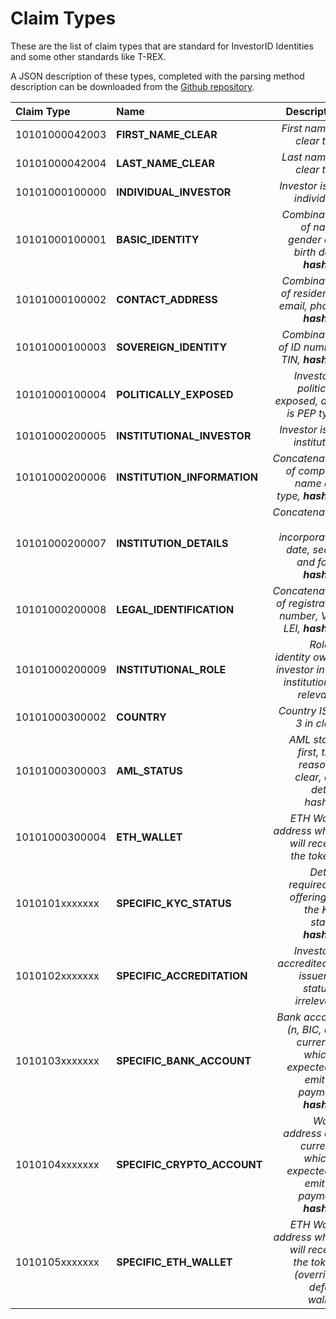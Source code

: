 # Claim Types

These are the list of claim types that are standard for InvestorID Identities and some other standards like T-REX.

A JSON description of these types, completed with the parsing method description can be downloaded from the [Github repository](https://github.com/investorid/documentation/blob/master/docs/developers/constants/claim_types.json).

| Claim Type     | Name                          | Description                                                                                 | Scheme                          | Data                                                   |
| :------------- | :---------------------------- | ------------------------------------------------------------------------------------------: | -----------------------------:  | -----------------------------------------------------: |
| 10101000042003 | **FIRST_NAME_CLEAR**          | _First name in clear text._                                                                 | [URL_ENCODED](claim-schemes.md) | `firstName=VALUE`                                      |
| 10101000042004 | **LAST_NAME_CLEAR**           | _Last name in clear text._                                                                  | [URL_ENCODED](claim-schemes.md) | `lastName=VALUE`                                       |
| 10101000100000 | **INDIVIDUAL_INVESTOR**       | _Investor is an individual._                                                                | [EMPTY](claim-schemes.md)       | `true`                                                 |
| 10101000100001 | **BASIC_IDENTITY**            | _Combination of name, gender and birth date, **hashed**._                                   | [STRING](claim-schemes.md)      | `0x0999ddefa34bc...`                                   |
| 10101000100002 | **CONTACT_ADDRESS**           | _Combination of residence, email, phone, **hashed**._                                       | [STRING](claim-schemes.md)      | `0x0999ddefa34bc...`                                   |
| 10101000100003 | **SOVEREIGN_IDENTITY**        | _Combination of ID number, TIN, **hashed**._                                                | [STRING](claim-schemes.md)      | `0x0999ddefa34bc...`                                   |
| 10101000100004 | **POLITICALLY_EXPOSED**       | _Investor is politically exposed, data is PEP type._                                        | [STRING](claim-schemes.md)      | `elected`                                              |
| 10101000200005 | **INSTITUTIONAL_INVESTOR**    | _Investor is an institution._                                                               | [EMPTY](claim-schemes.md)       |                                                        |
| 10101000200006 | **INSTITUTION_INFORMATION**   | _Concatenation of company name and type, **hashed**._                                       | [STRING](claim-schemes.md)      | `0x0999ddefa34bc...`                                   |
| 10101000200007 | **INSTITUTION_DETAILS**       | _Concatenation of incorporation date, sector and form, **hashed**._                         | [STRING](claim-schemes.md)      | `0x0999ddefa34bc...`                                   |
| 10101000200008 | **LEGAL_IDENTIFICATION**      | _Concatenation of registration number, VAT, LEI, **hashed**._                               | [STRING](claim-schemes.md)      | `0x0999ddefa34bc...`                                   |
| 10101000200009 | **INSTITUTIONAL_ROLE**        | _Role of identity owner investor in the institution (if relevant)._                         | [STRING](claim-schemes.md)      | `Some role`                                            |
| 10101000300002 | **COUNTRY**                   | _Country ISO-3 in clear._                                                                   | [STRING](claim-schemes.md)      | `FRA`                                                  |
| 10101000300003 | **AML_STATUS**                | _AML status first, then reason in clear, and details hashed._                               | [URL_ENCODED](claim-schemes.md) | `status=0&reason=Description&hash=0x0999ddefa...34bc`  |
| 10101000300004 | **ETH_WALLET**                | _ETH Wallet address which will receive the tokens._                                         | [STRING](claim-schemes.md)      | `0x0999ddefa34bc...`                                   |
| 1010101xxxxxxx | **SPECIFIC_KYC_STATUS**       | _Details required by offering for the KYC status, **hashed**._                              | [STRING](claim-schemes.md)      | `0x0999ddefa34bc...`                                   |
| 1010102xxxxxxx | **SPECIFIC_ACCREDITATION**    | _Investor is accredited by issuer, or status is irrelevant._                                | [INTEGER](claim-schemes.md)     | `1` for accredited, `2` for irrelevant.                |
| 1010103xxxxxxx | **SPECIFIC_BANK_ACCOUNT**     | _Bank account (n, BIC, and currency) which is expected to emit the payment, **hashed**._    | [STRING](claim-schemes.md)      | `0x0999ddefa34bc...`                                   |
| 1010104xxxxxxx | **SPECIFIC_CRYPTO_ACCOUNT**   | _Wallet address and currency which is expected to emit the payment, **hashed**._            | [STRING](claim-schemes.md)      | `0x0999ddefa34bc...`                                   |
| 1010105xxxxxxx | **SPECIFIC_ETH_WALLET**       | _ETH Wallet address which will receive the tokens (overrides default wallet)._              | [STRING](claim-schemes.md)      | `0x0999ddefa34bc...`                                   |
